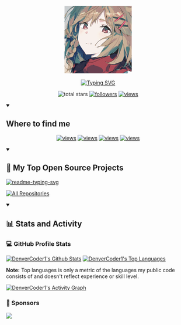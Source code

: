 
<p align="center">
  <a href=""><img src="assets/images/avatar.webp" alt="Banner"></a>
</p>
<p align="center">
<a href=""><img src="https://readme-typing-svg.demolab.com?font=Fira+Code&pause=100&color=A76B32&center=true&vCenter=true&random=false&width=435&lines=Hello%2CThere!;She+is+%E2%9C%A8ElicitZero.;Nice+to+meet+you!" alt="Typing SVG" /></a>
</p>
<!-- Social badges section -->
<!-- Badges with custom icons - https://github.com/DenverCoder1/custom-icon-badges -->
<!-- View counter - https://github.com/DenverCoder1/Simple-View-Counter -->
<p align="center">
    <img alt="total stars" title="Total stars on GitHub" src="https://custom-icon-badges.demolab.com/github/stars/ElicitZero?color=55960c&style=for-the-badge&labelColor=488207&logo=star"/></a>
  <a href="https://github.com/ElicitZero?tab=followers">
    <img alt="followers" title="Follow me on Github" src="https://custom-icon-badges.demolab.com/github/followers/ElicitZero?color=236ad3&labelColor=1155ba&style=for-the-badge&logo=person-add&label=Follow&logoColor=white"/></a>
  <a href="https://github.com/DenverCoder1/Simple-View-Counter">
    <img alt="views" title="GitHub profile views" src="https://komarev.com/ghpvc/?username=ElicitZero&style=for-the-badge&label=Visitors&color=424242&abbreviated=true&logo=person-add"/></a>
</p>
<details open>
  <summary><h2>Where to find me</h2></summary>
  
<p align="center">
<a href="https://github.com/ElicitZero?tab=followers"><img alt="views" title="Github" src="https://img.shields.io/badge/-Github-181717?style=for-the-badge&logo=Github&logoColor=white"/></a>
<a href="https://twitter.com/ElicitZero"><img alt="views" title="Facebook" src="https://img.shields.io/badge/-Facebook-1877f2?style=for-the-badge&logo=Facebook&logoColor=white"/></a>
<a href="https://twitter.com/ElicitZero"><img alt="views" title="Twitter" src="https://img.shields.io/badge/-Twitter-1DA1F2?style=for-the-badge&logo=Twitter&logoColor=white"/></a>
<a href="https://www.youtube.com/@ElicitZero"><img alt="views" title="Youtube" src="https://img.shields.io/badge/-Youtube-f00?style=for-the-badge&logo=Youtube&logoColor=white"/></a>
</p>
</details>
<details open> 
  <summary><h2>📘 My Top Open Source Projects</h2></summary>

  <!-- Repo info cards - https://github.com/anuraghazra/github-readme-stats -->
  <!-- Small repo cards (fork) - https://github.com/DenverCoder1/github-readme-stats -->
  <p align="left">
    <a href="https://github.com/DenverCoder1/readme-typing-svg"><img width="278" src="https://denvercoder1-github-readme-stats.vercel.app/api/pin/?username=DenverCoder1&repo=readme-typing-svg&theme=react&bg_color=1F222E&title_color=white&hide_border=true&icon_color=F8D866&show_icons=false" alt="readme-typing-svg"></a>
  </p>

  <a href="https://github.com/DenverCoder1?tab=repositories&sort=stargazers"><img alt="All Repositories" title="All Repositories" src="https://custom-icon-badges.demolab.com/badge/-Click%20Here%20For%20All%20My%20Repos-1F222E?style=for-the-badge&logoColor=white&logo=repo"/></a>
</details>

<details open> 
  <summary><h2>📊 Stats and Activity</h2></summary>

  <h3>💻 GitHub Profile Stats</h3>

  <!-- https://github.com/anuraghazra/github-readme-stats -->

  <a href="https://github.com/anuraghazra/github-readme-stats"><img alt="DenverCoder1's Github Stats" src="https://denvercoder1-github-readme-stats.vercel.app/api/?username=ElicitZero&show_icons=true&include_all_commits=true&count_private=true&theme=react&hide_border=true&bg_color=1F222E&title_color=F85D7F&icon_color=F8D866" height="192px"/></a>
  <a href="https://github.com/anuraghazra/github-readme-stats"><img alt="DenverCoder1's Top Languages" src="https://denvercoder1-github-readme-stats.vercel.app/api/top-langs/?username=ElicitZero&langs_count=8&layout=compact&theme=react&hide_border=true&bg_color=1F222E&title_color=F85D7F&icon_color=F8D866&hide=Jupyter%20Notebook,Roff" height="192px"/></a>
  <br/>

  <b>Note:</b> Top languages is only a metric of the languages my public code consists of and doesn't reflect experience or skill level.
  
  <!-- https://github.com/ashutosh00710/github-readme-activity-graph -->

  <a href="https://github.com/ashutosh00710/github-readme-activity-graph"><img alt="DenverCoder1's Activity Graph" src="https://github-readme-activity-graph.vercel.app/graph/?username=ElicitZero&bg_color=1F222E&color=F8D866&line=F85D7F&point=FFFFFF&hide_border=true" /></a>

  <h3>🌟 Sponsors</h3>

  <!-- https://github.com/lowlighter/metrics/blob/master/source/plugins/sponsors/README.md -->
  <a href="https://github.com/sponsors/DenverCoder1/"><img src="https://raw.githubusercontent.com/DenverCoder1/DenverCoder1/main/metrics-sponsors.svg" /></a>

</details>
